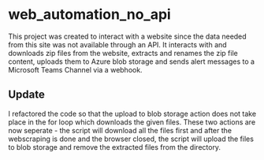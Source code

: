 # web_automation_no_api
This project was created to interact with a website since the data needed from this site was not available through an API.
It interacts with and downloads zip files from the website, extracts and renames the zip file content, uploads them to Azure blob storage and sends alert messages to a Microsoft Teams Channel via a webhook.

Update
------------------
I refactored the code so that the upload to blob storage action does not take place in the for loop which downloads the given files. These two actions are now seperate - the script will download all the files first and after the webscraping is done and the browser closed, the script will upload the files to blob storage and remove the extracted files from the directory.


